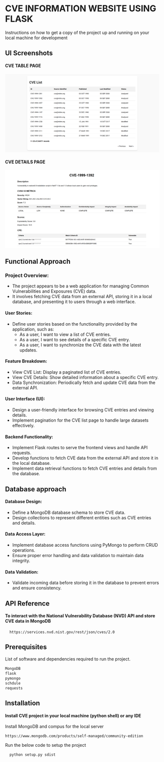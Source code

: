
# CVE INFORMATION WEBSITE USING FLASK 



   Instructions on how to get a copy of the project up and running on your local machine for development
## UI Screenshots
#### CVE TABLE PAGE 
![table page](website/static/tablepage.png)
#### CVE DETAILS PAGE
![detailPage](website/static/detailpage.png)

## Functional Approach
### Project Overview:
- The project appears to be a web application for managing Common Vulnerabilities and Exposures (CVE) data.
- It involves fetching CVE data from an external API, storing it in a local database, and presenting it to users through a web interface.
#### User Stories:
- Define user stories based on the functionality provided by the application, such as:
  - As a user, I want to view a list of CVE entries.
  - As a user, I want to see details of a specific CVE entry.
  - As a user, I want to synchronize the CVE data with the latest updates.
#### Feature Breakdown:
- View CVE List: Display a paginated list of CVE entries.
- View CVE Details: Show detailed information about a specific CVE entry.
- Data Synchronization: Periodically fetch and update CVE data from the external API.
#### User Interface (UI):
- Design a user-friendly interface for browsing CVE entries and viewing details.
- Implement pagination for the CVE list page to handle large datasets effectively.
#### Backend Functionality:
- Implement Flask routes to serve the frontend views and handle API requests.
- Develop functions to fetch CVE data from the external API and store it in the local database.
- Implement data retrieval functions to fetch CVE entries and details from the database.

## Database approach

#### Database Design:
- Define a MongoDB database schema to store CVE data.
- Design collections to represent different entities such as CVE entries and details.
#### Data Access Layer:
- Implement database access functions using PyMongo to perform CRUD operations.
- Ensure proper error handling and data validation to maintain data integrity.
#### Data Validation:
- Validate incoming data before storing it in the database to prevent errors and ensure consistency.


## API Reference

#### To interact with the National Vulnerability Database (NVD) API and store CVE data in MongoDB

```http
  https://services.nvd.nist.gov/rest/json/cves/2.0
```

## Prerequisites



List of software and dependencies required to run the project.
```
MongoDB
flask 
pymongo
schdule
requests

```
## Installation

#### Install CVE project in your local machine (python shell) or any IDE


Install MongoDB and compus  for the local server 
```
https://www.mongodb.com/products/self-managed/community-edition
```

Run the below code to setup the project 

```bash
  python setup.py sdist
```
    